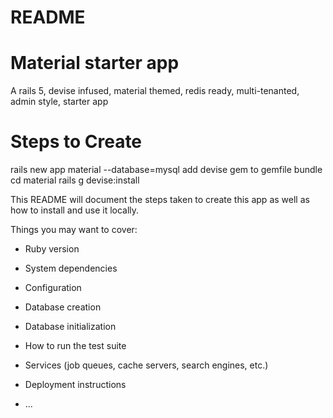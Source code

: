 # README

# Material starter app
A rails 5, devise infused, material themed, redis ready, multi-tenanted, admin style, starter app

# Steps to Create
rails new app material --database=mysql
add devise gem to gemfile
bundle
cd material
rails g devise:install






This README will document the steps taken to create this app
as well as how to install and use it locally.


Things you may want to cover:

* Ruby version

* System dependencies

* Configuration

* Database creation

* Database initialization

* How to run the test suite

* Services (job queues, cache servers, search engines, etc.)

* Deployment instructions

* ...
